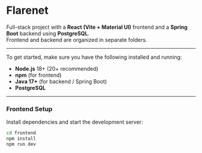 # Flarenet

Full-stack project with a **React (Vite + Material UI)** frontend and a **Spring Boot** backend using **PostgreSQL**.  
Frontend and backend are organized in separate folders.

---

To get started, make sure you have the following installed and running:

- **Node.js** 18+ (20+ recommended)  
- **npm** (for frontend)  
- **Java 17+** (for backend / Spring Boot)  
- **PostgreSQL**  

---

### Frontend Setup

Install dependencies and start the development server:

```bash
cd frontend
npm install
npm run dev
